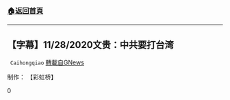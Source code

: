 ###  [:house:返回首頁](https://github.com/ourhimalayas/txt)
---

## 【字幕】11/28/2020文贵：中共要打台湾
` Caihongqiao` [轉載自GNews](https://gnews.org/zh-hans/601080/)

制作： 【彩虹桥】

0
